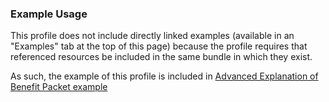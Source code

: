 ### Example Usage
This profile does not include directly linked examples (available in an "Examples" tab at the top of this page) because the profile requires that referenced resources be included in the same bundle in which they exist.

As such, the example of this profile is included in [Advanced Explanation of Benefit Packet example](Bundle-PCT-AEOB-Packet-1.html) 
